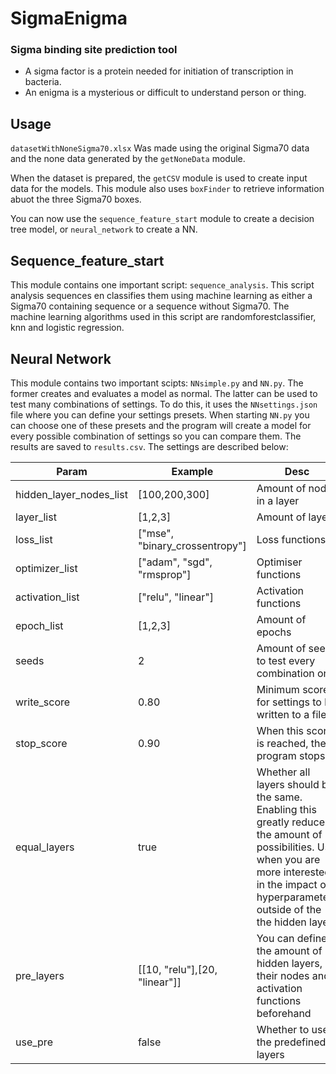 # SigmaEnigma
### Sigma binding site prediction tool
* A sigma factor is a protein needed for initiation of transcription in bacteria.
* An enigma is a mysterious or difficult to understand person or thing.

## Usage
`datasetWithNoneSigma70.xlsx` Was made using the original Sigma70 data 
and the none data generated by the `getNoneData` module.

When the dataset is prepared, the `getCSV` module is used to create input data for the models.
This module also uses `boxFinder` to retrieve information abuot the three Sigma70 boxes.

You can now use the `sequence_feature_start` module to create a decision tree model, or 
`neural_network` to create a NN.

## Sequence_feature_start

This module contains one important script: `sequence_analysis`. This script analysis sequences en classifies them using machine learning as either a Sigma70 containing sequence or a sequence without Sigma70. The machine learning algorithms used in this script are randomforestclassifier, knn and logistic regression.


## Neural Network
This module contains two important scipts: `NNsimple.py` and `NN.py`. The former creates
and evaluates a model as normal. The latter can be used to test many combinations of settings.
To do this, it uses the `NNsettings.json` file where you can define your settings presets.
When starting `NN.py` you can choose one of these presets and the program will create a model
for every possible combination of settings so you can compare them. The results are saved to `results.csv`. The settings are
described below:

| Param | Example | Desc |
| --- | --- | --- |
| hidden_layer_nodes_list | [100,200,300] | Amount of nodes in a layer |
| layer_list | [1,2,3] | Amount of layers |
| loss_list | ["mse", "binary_crossentropy"] | Loss functions |
| optimizer_list | ["adam", "sgd", "rmsprop"] | Optimiser functions |
| activation_list | ["relu", "linear"] | Activation functions |
| epoch_list | [1,2,3] | Amount of epochs |
| seeds | 2 | Amount of seeds to test every combination on
| write_score | 0.80 | Minimum score for settings to be written to a file |
| stop_score | 0.90 | When this score is reached, the program stops |
| equal_layers | true | Whether all layers should be the same. Enabling this greatly reduces the amount of possibilities. Use when you are more interested in the impact of hyperparameters outside of the the hidden layers |
| pre_layers | [[10, "relu"],[20, "linear"]] | You can define the amount of hidden layers, their nodes and activation functions beforehand |
| use_pre | false | Whether to use the predefined layers
